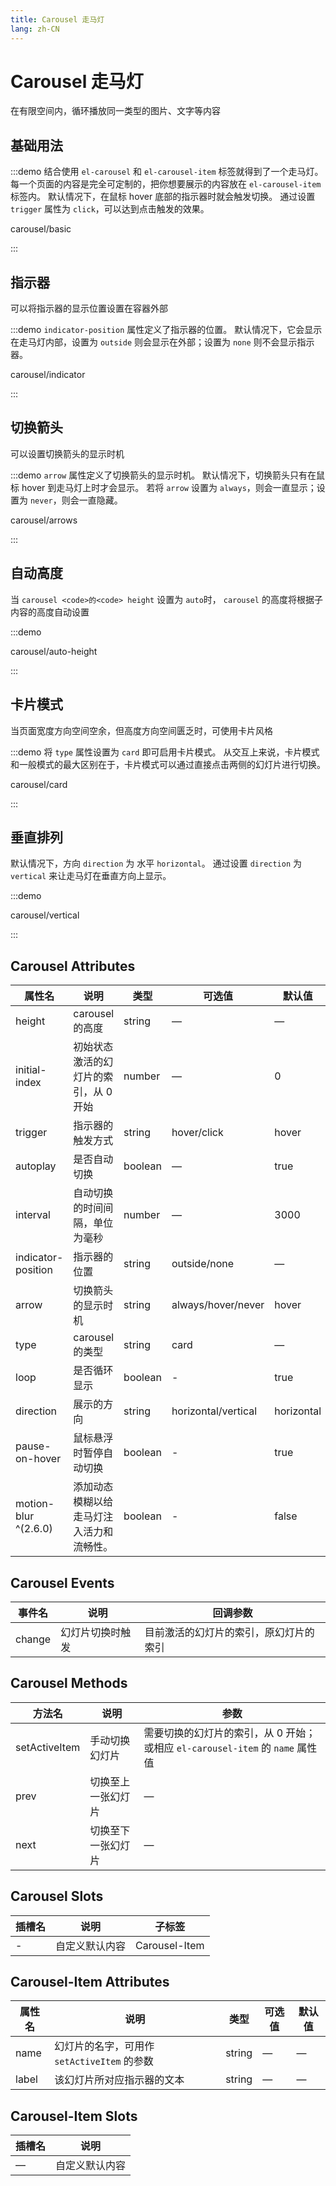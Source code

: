 ```yaml
---
title: Carousel 走马灯
lang: zh-CN
---
```


# Carousel 走马灯

在有限空间内，循环播放同一类型的图片、文字等内容

## 基础用法

:::demo 结合使用 `el-carousel` 和 `el-carousel-item` 标签就得到了一个走马灯。 每一个页面的内容是完全可定制的，把你想要展示的内容放在 `el-carousel-item` 标签内。 默认情况下，在鼠标 hover 底部的指示器时就会触发切换。 通过设置 `trigger` 属性为 `click`，可以达到点击触发的效果。

carousel/basic

:::

<!-- ## 动态模糊 ^(2.6.0)

添加动态模糊以给走马灯注入活力和流畅性。

:::demo 启用动态模糊增强了走马灯的活力和流畅性。 `motion-blur` 的默认值是 `false`，手动激活此功能即可提供视觉感受上的提升。

carousel/motion-blur

::: -->

## 指示器

可以将指示器的显示位置设置在容器外部

:::demo `indicator-position` 属性定义了指示器的位置。 默认情况下，它会显示在走马灯内部，设置为 `outside` 则会显示在外部；设置为 `none` 则不会显示指示器。

carousel/indicator

:::

## 切换箭头

可以设置切换箭头的显示时机

:::demo `arrow` 属性定义了切换箭头的显示时机。 默认情况下，切换箭头只有在鼠标 hover 到走马灯上时才会显示。 若将 `arrow` 设置为 `always`，则会一直显示；设置为 `never`，则会一直隐藏。

carousel/arrows

:::

## 自动高度

当 `carousel <code>的<code> height` 设置为 `auto`时， `carousel` 的高度将根据子内容的高度自动设置

:::demo

carousel/auto-height

:::

## 卡片模式

当页面宽度方向空间空余，但高度方向空间匮乏时，可使用卡片风格

:::demo 将 `type` 属性设置为 `card` 即可启用卡片模式。 从交互上来说，卡片模式和一般模式的最大区别在于，卡片模式可以通过直接点击两侧的幻灯片进行切换。

carousel/card

:::

## 垂直排列

默认情况下，方向 `direction` 为 水平 `horizontal`。 通过设置 `direction` 为 `vertical` 来让走马灯在垂直方向上显示。

:::demo

carousel/vertical

:::

## Carousel Attributes

| 属性名                  | 说明                   | 类型      | 可选值                 | 默认值        |
| -------------------- | -------------------- | ------- | ------------------- | ---------- |
| height               | carousel 的高度         | string  | —                   | —          |
| initial-index        | 初始状态激活的幻灯片的索引，从 0 开始 | number  | —                   | 0          |
| trigger              | 指示器的触发方式             | string  | hover/click         | hover      |
| autoplay             | 是否自动切换               | boolean | —                   | true       |
| interval             | 自动切换的时间间隔，单位为毫秒      | number  | —                   | 3000       |
| indicator-position   | 指示器的位置               | string  | outside/none        | —          |
| arrow                | 切换箭头的显示时机            | string  | always/hover/never  | hover      |
| type                 | carousel 的类型         | string  | card                | —          |
| loop                 | 是否循环显示               | boolean | -                   | true       |
| direction            | 展示的方向                | string  | horizontal/vertical | horizontal |
| pause-on-hover       | 鼠标悬浮时暂停自动切换          | boolean | -                   | true       |
| motion-blur ^(2.6.0) | 添加动态模糊以给走马灯注入活力和流畅性。 | boolean | -                   | false      |

## Carousel Events

| 事件名    | 说明       | 回调参数                |
| ------ | -------- | ------------------- |
| change | 幻灯片切换时触发 | 目前激活的幻灯片的索引，原幻灯片的索引 |

## Carousel Methods

| 方法名           | 说明        | 参数                                                     |
| ------------- | --------- | ------------------------------------------------------ |
| setActiveItem | 手动切换幻灯片   | 需要切换的幻灯片的索引，从 0 开始；或相应 `el-carousel-item` 的 `name` 属性值 |
| prev          | 切换至上一张幻灯片 | —                                                      |
| next          | 切换至下一张幻灯片 | —                                                      |

## Carousel Slots

| 插槽名 | 说明      | 子标签           |
| --- | ------- | ------------- |
| -   | 自定义默认内容 | Carousel-Item |

## Carousel-Item Attributes

| 属性名   | 说明                             | 类型     | 可选值 | 默认值 |
| ----- | ------------------------------ | ------ | --- | --- |
| name  | 幻灯片的名字，可用作 `setActiveItem` 的参数 | string | —   | —   |
| label | 该幻灯片所对应指示器的文本                  | string | —   | —   |

## Carousel-Item Slots

| 插槽名 | 说明      |
| --- | ------- |
| —   | 自定义默认内容 |

